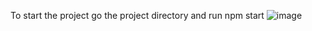 To start the project go the project directory and run npm start
![image](https://user-images.githubusercontent.com/108655042/229096325-4c96cd88-96f6-4f4d-870a-47a9f8d7695c.png)
